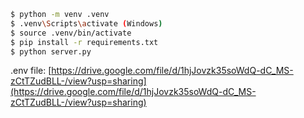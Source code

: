 ```bash
$ python -m venv .venv
$ .venv\Scripts\activate (Windows)
$ source .venv/bin/activate
$ pip install -r requirements.txt
$ python server.py
```
.env file: [https://drive.google.com/file/d/1hjJovzk35soWdQ-dC_MS-zCtTZudBLL-/view?usp=sharing](https://drive.google.com/file/d/1hjJovzk35soWdQ-dC_MS-zCtTZudBLL-/view?usp=sharing)